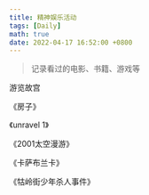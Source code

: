 ```yaml
---
title: 精神娱乐活动
tags: [Daily]
math: true
date: 2022-04-17 16:52:00 +0800
---
```


> 记录看过的电影、书籍、游戏等





游览故宫

《房子》

《unravel 1》

《2001太空漫游》

《卡萨布兰卡》

《牯岭街少年杀人事件》